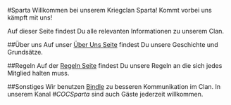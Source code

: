 #Sparta
Willkommen bei unserem Kriegclan Sparta! Kommt vorbei uns kämpft mit uns!

Auf dieser Seite findest Du alle relevanten Informationen zu unserem Clan.

##Über uns
Auf unser [Über Uns Seite](Ueber-Uns.html) findest Du unsere Geschichte und Grundsätze.

##Regeln
Auf der [Regeln Seite](Ueber-Uns.html) findest Du unsere Regeln an die sich jedes Mitglied halten muss.

##Sonstiges
Wir benutzen [Bindle](http://www.bindlechat.com/) zu besseren Kommunikation im Clan.
In unserem Kanal *#COCSparta* sind auch Gäste jederzeit willkommen. 
